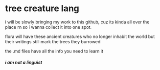 # tree creature lang

i will be slowly bringing my work to this github, cuz its kinda all over the place rn so i wanna collect it into one spot.

flora will have these ancient creatures who no longer inhabit the world but their writings still mark the trees they burrowed

the .md files have all the info you need to learn it

##### i am not a linguist

